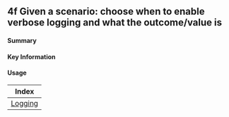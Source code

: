 ## 4f Given a scenario: choose when to enable verbose logging and what the outcome/value is

#### Summary

#### Key Information

#### Usage


| Index |
|:----------:|
|[Logging](https://www.terraform.io/docs/internals/debugging.html)|
